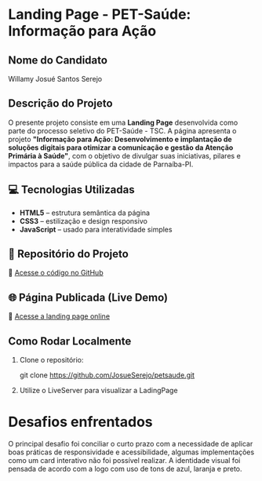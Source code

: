 # Landing Page - PET-Saúde: Informação para Ação

## Nome do Candidato
Willamy Josué Santos Serejo

## Descrição do Projeto

O presente projeto consiste em uma **Landing Page** desenvolvida como parte do processo seletivo do PET-Saúde - TSC. A página apresenta o projeto **"Informação para Ação: Desenvolvimento e implantação de soluções digitais para otimizar a comunicação e gestão da Atenção Primária à Saúde"**, com o objetivo de divulgar suas iniciativas, pilares e impactos para a saúde pública da cidade de Parnaíba-PI.

## 💻 Tecnologias Utilizadas

- **HTML5** – estrutura semântica da página  
- **CSS3** – estilização e design responsivo  
- **JavaScript** – usado para interatividade simples

## 📂 Repositório do Projeto

🔗 [Acesse o código no GitHub](https://github.com/JosueSerejo/petsaude.git)

## 🌐 Página Publicada (Live Demo)

🚀 [Acesse a landing page online](https://petsaude.onrender.com)


## Como Rodar Localmente

1. Clone o repositório:

   git clone https://github.com/JosueSerejo/petsaude.git

2. Utilize o LiveServer para visualizar a LadingPage


# Desafios enfrentados

O principal desafio foi conciliar o curto prazo com a necessidade de aplicar boas práticas de responsividade e acessibilidade, algumas implementações como um card interativo não foi possível realizar. A identidade visual foi pensada de acordo com a logo com uso de tons de azul, laranja e preto.


